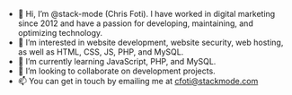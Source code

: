 - 👋 Hi, I’m @stack-mode (Chris Foti). I have worked in digital marketing since 2012 and have a passion for developing, maintaining, and optimizing technology. 
- 👀 I’m interested in website development, website security, web hosting, as well as HTML, CSS, JS, PHP, and MySQL. 
- 🌱 I’m currently learning JavaScript, PHP, and MySQL. 
- 💞️ I’m looking to collaborate on development projects.
- 📫 You can get in touch by emailing me at cfoti@stackmode.com

<!---
stack-mode/stack-mode is a ✨ special ✨ repository because its `README.md` (this file) appears on your GitHub profile.
You can click the Preview link to take a look at your changes.
--->
